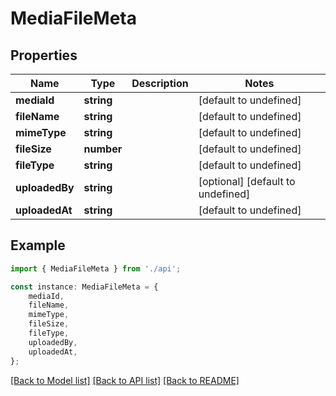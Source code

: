 # MediaFileMeta


## Properties

Name | Type | Description | Notes
------------ | ------------- | ------------- | -------------
**mediaId** | **string** |  | [default to undefined]
**fileName** | **string** |  | [default to undefined]
**mimeType** | **string** |  | [default to undefined]
**fileSize** | **number** |  | [default to undefined]
**fileType** | **string** |  | [default to undefined]
**uploadedBy** | **string** |  | [optional] [default to undefined]
**uploadedAt** | **string** |  | [default to undefined]

## Example

```typescript
import { MediaFileMeta } from './api';

const instance: MediaFileMeta = {
    mediaId,
    fileName,
    mimeType,
    fileSize,
    fileType,
    uploadedBy,
    uploadedAt,
};
```

[[Back to Model list]](../README.md#documentation-for-models) [[Back to API list]](../README.md#documentation-for-api-endpoints) [[Back to README]](../README.md)
